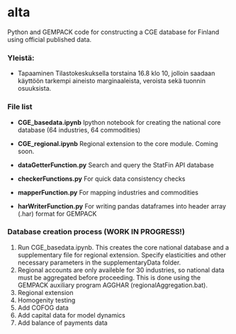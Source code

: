 # alta

Python and GEMPACK code for constructing a CGE database for Finland using official published data.

### Yleistä:
* Tapaaminen Tilastokeskuksella torstaina 16.8 klo 10, jolloin saadaan käyttöön tarkempi aineisto marginaaleista, veroista sekä tuonnin osuuksista.

### File list

* **CGE_basedata.ipynb**
Ipython notebook for creating the national core database (64 industries, 64 commodities)

* **CGE_regional.ipynb**
Regional extension to the core module. Coming soon.

* **dataGetterFunction.py**
Search and query the StatFin API database

* **checkerFunctions.py**
For quick data consistency checks

* **mapperFunction.py**
For mapping industries and commodities

* **harWriterFunction.py**
For writing pandas dataframes into header array (.har) format for GEMPACK

### Database creation process (WORK IN PROGRESS!)
1. Run CGE_basedata.ipynb. This creates the core national database and a supplementary file for regional extension. Specify elasticities and other necessary parameters in the supplementaryData folder.
2. Regional accounts are only availeble for 30 industries, so national data must be aggregated before proceeding. This is done using the GEMPACK auxiliary program AGGHAR (regionalAggregation.bat).
3. Regional extension
4. Homogenity testing
5. Add COFOG data
6. Add capital data for model dynamics
7. Add balance of payments data
